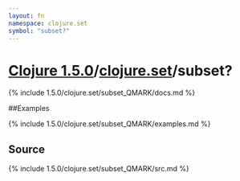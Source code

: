 ```yaml
---
layout: fn
namespace: clojure.set
symbol: "subset?"
---
```


# [Clojure 1.5.0](../../)/[clojure.set](../)/subset?

{% include 1.5.0/clojure.set/subset_QMARK/docs.md %}

##Examples

{% include 1.5.0/clojure.set/subset_QMARK/examples.md %}
## Source
{% include 1.5.0/clojure.set/subset_QMARK/src.md %}

